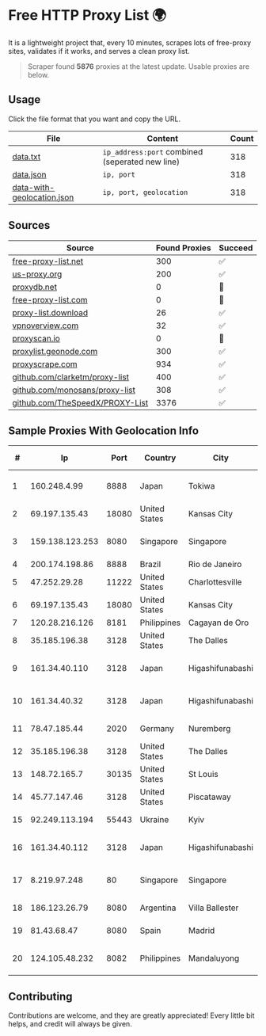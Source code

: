 
# Free HTTP Proxy List 🌍

It is a lightweight project that, every 10 minutes, scrapes lots of free-proxy sites, validates if it works, and serves a clean proxy list.


> Scraper found **5876** proxies at the latest update. Usable proxies are below.

## Usage

Click the file format that you want and copy the URL.


|File|Content|Count|
|----|-------|-----|
|[data.txt](https://raw.githubusercontent.com/themiralay/Proxy-List-World/master/data.txt)|`ip_address:port` combined (seperated new line)|318|
|[data.json](https://raw.githubusercontent.com/themiralay/Proxy-List-World/master/data.json)|`ip, port`|318|
|[data-with-geolocation.json](https://raw.githubusercontent.com/themiralay/Proxy-List-World/master/data-with-geolocation.json)|`ip, port, geolocation`|318|

## Sources

|Source|Found Proxies|Succeed|
|------|-------------|-------|
|[free-proxy-list.net](https://free-proxy-list.net)|300|✅|
|[us-proxy.org](https://www.us-proxy.org)|200|✅|
|[proxydb.net](http://proxydb.net)|0|🚫|
|[free-proxy-list.com](https://free-proxy-list.com/?page=&port=&type%5B%5D=http&type%5B%5D=https&up_time=0&search=Search)|0|🚫|
|[proxy-list.download](https://www.proxy-list.download/HTTP)|26|✅|
|[vpnoverview.com](https://vpnoverview.com/privacy/anonymous-browsing/free-proxy-servers)|32|✅|
|[proxyscan.io](https://www.proxyscan.io)|0|🚫|
|[proxylist.geonode.com](https://proxylist.geonode.com/api/proxy-list?limit=300&page=1&sort_by=lastChecked&sort_type=desc&protocols=http,https)|300|✅|
|[proxyscrape.com](https://api.proxyscrape.com/v2/?request=displayproxies&protocol=http&timeout=10000&country=all&ssl=all&anonymity=all)|934|✅|
|[github.com/clarketm/proxy-list](https://raw.githubusercontent.com/clarketm/proxy-list/master/proxy-list-raw.txt)|400|✅|
|[github.com/monosans/proxy-list](https://raw.githubusercontent.com/monosans/proxy-list/main/proxies/http.txt)|308|✅|
|[github.com/TheSpeedX/PROXY-List](https://raw.githubusercontent.com/TheSpeedX/PROXY-List/master/http.txt)|3376|✅|


## Sample Proxies With Geolocation Info

|#|Ip|Port|Country|City|Internet Service Provider|
|-|--|----|-------|----|-------------------------|
|1|160.248.4.99|8888|Japan|Tokiwa|NTT PC Communications, Inc.|
|2|69.197.135.43|18080|United States|Kansas City|WholeSale Internet|
|3|159.138.123.253|8080|Singapore|Singapore|Huawei International Pte. LTD|
|4|200.174.198.86|8888|Brazil|Rio de Janeiro|Claro S.A|
|5|47.252.29.28|11222|United States|Charlottesville|Alibaba.com LLC|
|6|69.197.135.43|18080|United States|Kansas City|WholeSale Internet|
|7|120.28.216.126|8181|Philippines|Cagayan de Oro|Globe Telecom|
|8|35.185.196.38|3128|United States|The Dalles|Google LLC|
|9|161.34.40.110|3128|Japan|Higashifunabashi|NTT PC Communications, Inc.|
|10|161.34.40.32|3128|Japan|Higashifunabashi|NTT PC Communications, Inc.|
|11|78.47.185.44|2020|Germany|Nuremberg|Hetzner Online GmbH|
|12|35.185.196.38|3128|United States|The Dalles|Google LLC|
|13|148.72.165.7|30135|United States|St Louis|GoDaddy.com|
|14|45.77.147.46|3128|United States|Piscataway|The Constant Company|
|15|92.249.113.194|55443|Ukraine|Kyiv|Private "Stock company "Sater"|
|16|161.34.40.112|3128|Japan|Higashifunabashi|NTT PC Communications, Inc.|
|17|8.219.97.248|80|Singapore|Singapore|Alibaba (US) Technology Co., Ltd.|
|18|186.123.26.79|8080|Argentina|Villa Ballester|AMX Argentina S.A.|
|19|81.43.68.47|8080|Spain|Madrid|Telefonica de Espana SAU|
|20|124.105.48.232|8082|Philippines|Mandaluyong|Philippine Long Distance Telephone Co.|



## Contributing

Contributions are welcome, and they are greatly appreciated! Every
little bit helps, and credit will always be given.


